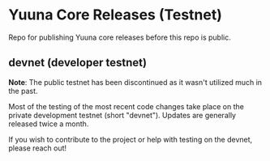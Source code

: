 # Yuuna Core Releases (Testnet)

Repo for publishing Yuuna core releases before this repo is public.

## devnet (developer testnet)

**Note**: The public testnet has been discontinued as it wasn't utilized much in the past.

Most of the testing of the most recent code changes take place on the 
private development testnet (short "devnet"). Updates are generally released twice a month.

If you wish to contribute to the project or help with testing on the devnet, please reach out! 